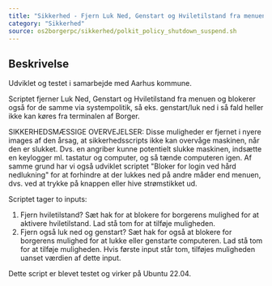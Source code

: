 ```yaml
---
title: "Sikkerhed - Fjern Luk Ned, Genstart og Hviletilstand fra menuen"
category: "Sikkerhed"
source: os2borgerpc/sikkerhed/polkit_policy_shutdown_suspend.sh
---
```


## Beskrivelse
Udviklet og testet i samarbejde med Aarhus kommune.

Scriptet fjerner Luk Ned, Genstart og Hviletilstand fra menuen og blokerer også for de samme via systempolitik, så eks. genstart/luk ned i så fald heller ikke kan køres fra terminalen af Borger.

SIKKERHEDSMÆSSIGE OVERVEJELSER:
Disse muligheder er fjernet i nyere images af den årsag, at sikkerhedsscripts ikke kan overvåge maskinen, når den er slukket.
Dvs. en angriber kunne potentielt slukke maskinen, indsætte en keylogger ml. tastatur og computer, og så tænde computeren igen.
Af samme grund har vi også udviklet scriptet "Bloker for login ved hård nedlukning" for at forhindre at der lukkes ned på andre måder end menuen, dvs. ved at trykke på knappen eller hive strømstikket ud.

Scriptet tager to inputs:

1. Fjern hviletilstand?
    Sæt hak for at blokere for borgerens mulighed for at aktivere hviletilstand.
    Lad stå tom for at tilføje muligheden.
2. Fjern også luk ned og genstart?
    Sæt hak for også at blokere for borgerens mulighed for at lukke eller genstarte computeren.
    Lad stå tom for at tilføje muligheden.
    Hvis første input står tom, tilføjes muligheden uanset værdien af dette input.

Dette script er blevet testet og virker på Ubuntu 22.04.